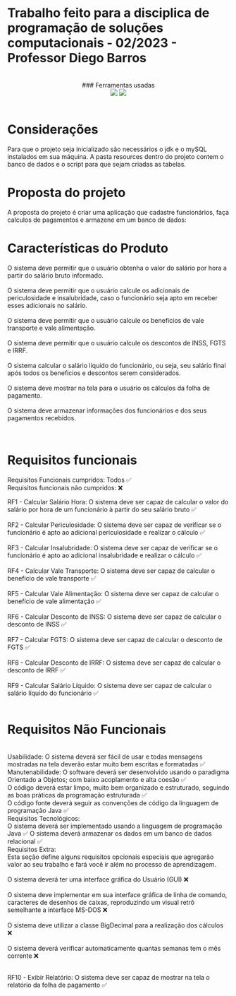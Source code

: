 # Trabalho feito para a disciplica de programação de soluções computacionais - 02/2023 - Professor Diego Barros

</br>

<center> ### Ferramentas usadas </center>
<center><img src = "https://img.shields.io/badge/Java-ED8B00?style=for-the-badge&logo=openjdk&logoColor=white" /> <img src = "https://img.shields.io/badge/MySQL-00000F?style=for-the-badge&logo=mysql&logoColor=white" /> </center>

</br>

# Considerações

Para que o projeto seja inicializado são necessários o jdk e o mySQL instalados em sua máquina. A pasta resources dentro do projeto contem o banco de dados e o script para que sejam criadas as tabelas.

# Proposta do projeto

A proposta do projeto é criar uma aplicação que cadastre funcionários, faça calculos de pagamentos e armazene em um banco de dados: 

# Características do Produto

O sistema deve permitir que o usuário obtenha o valor do salário por hora a partir do salário bruto informado.
</br>
</br>
O sistema deve permitir que o usuário calcule os adicionais de periculosidade e insalubridade, caso o funcionário seja apto em receber esses adicionais no salário.
</br>
</br>
O sistema deve permitir que o usuário calcule os benefícios de vale transporte e vale alimentação.
</br>
</br>
O sistema deve permitir que o usuário calcule os descontos de INSS, FGTS e IRRF.
</br>
</br>
O sistema calcular o salário líquido do funcionário, ou seja, seu salário final após todos os benefícios e descontos serem considerados.
</br>
</br>
O sistema deve mostrar na tela para o usuário os cálculos da folha de pagamento.
</br>
</br>
O sistema deve armazenar informações dos funcionários e dos seus pagamentos recebidos.

</br>

# Requisitos funcionais 

Requisitos Funcionais cumpridos: Todos ✅
</br>
Requisitos funcionais não cumpridos: ❌

RF1 - Calcular Salário Hora: O sistema deve ser capaz de calcular o valor do salário por hora de um funcionário  à partir do seu salário bruto ✅
</br>
</br>
RF2 - Calcular Periculosidade: O sistema deve ser capaz de verificar se o funcionário é apto ao adicional periculosidade e realizar o cálculo ✅
</br>
</br>
RF3 - Calcular Insalubridade: O sistema deve ser capaz de verificar se o funcionário é apto ao adicional insalubridade e realizar o cálculo ✅
</br>
</br>
RF4 - Calcular Vale Transporte: O sistema deve ser capaz de calcular o benefício de vale transporte ✅
</br>
</br>
RF5  - Calcular Vale Alimentação: O sistema deve ser capaz de calcular o benefício de vale alimentação ✅
</br>
</br>
RF6 - Calcular Desconto de INSS: O sistema deve ser capaz de calcular o desconto de INSS ✅
</br>
</br>
RF7  - Calcular FGTS: O sistema deve ser capaz de calcular o desconto de FGTS ✅
</br>
</br>
RF8 - Calcular Desconto de IRRF: O sistema deve ser capaz de calcular o desconto de IRRF ✅
</br>
</br>
RF9 - Calcular Salário Líquido: O sistema deve ser capaz de calcular o salário líquido do funcionário ✅
</br>
</br>

# Requisitos Não Funcionais 
</br>
Usabilidade: O sistema deverá ser fácil de usar e todas mensagens mostradas na tela deverão estar muito bem escritas e formatadas ✅
</br>
Manutenabilidade: 
O software deverá ser desenvolvido usando o paradigma Orientado a Objetos; com baixo acoplamento e alta coesão ✅
</br>
O código deverá estar limpo, muito bem organizado e estruturado, seguindo as boas práticas da programação estruturada ✅
</br>
O código fonte deverá seguir as convenções de código da linguagem de programação Java ✅
</br>
Requisitos Tecnológicos:
</br>
O sistema deverá ser implementado usando a linguagem de programação Java ✅
O sistema deverá armazenar os dados em um banco de dados relacional ✅
</br>
Requisitos Extra:
</br>
Esta seção define alguns requisitos opcionais especiais que agregarão valor ao seu trabalho e fará você ir além no processo de  aprendizagem.
</br>
</br>
O sistema deverá ter uma interface gráfica do Usuário (GUI) ❌
</br>
</br>
O sistema deve implementar em sua  interface gráfica de  linha de comando, caracteres de desenhos de caixas, reproduzindo um visual retrô semelhante a interface MS-DOS ❌
</br>
</br>
O sistema deve utilizar a classe BigDecimal para a realização dos cálculos ❌
</br>
</br>
O sistema deverá verificar automaticamente quantas semanas tem o mês corrente ❌
</br>
</br>

RF10 -  Exibir Relatório: O sistema deve ser capaz de mostrar na tela o relatório da folha de pagamento ✅
</br>
</br>
